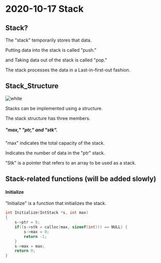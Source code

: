# 2020-10-17 Stack
## Stack?
The "stack" temporarily stores that data.


Putting data into the stack is called "push."


and Taking data out of the stack is called "pop."


The stack processes the data in a Last-in-first-out fashion.



## Stack_Structure
![white](https://user-images.githubusercontent.com/66680536/96274741-d76f1c80-100b-11eb-87ae-d649e1efb676.png)

Stacks can be implemented using a structure.


The stack structure has three members.
##### "max," "ptr," and "stk".
"max" indicates the total capacity of the stack.


Indicates the number of data in the "ptr" stack.


"Stk" is a pointer that refers to an array to be used as a stack.



## Stack-related functions (will be added slowly)
#### Initialize
"Initialize" is a function that initializes the stack. 
``` C
int Initialize(IntStack *s, int max)
{
    s->ptr = 0;
    if((s->stk = calloc(max, sizeof(int))) == NULL) {
        s->max = 0;
        return -1;
    }
    s->max = max;
    return 0;
}
```